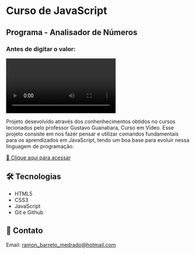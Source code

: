 # Curso de JavaScript

## Programa - Analisador de Números

### Antes de digitar o valor:
![preview](/.github/preview-video.mp4)

Projeto desevolvido através dos conhenhecimentos obtidos no cursos lecionados pelo professor Gustavo Guanabara, Curso em Vídeo. Esse projeto consiste em nos fazer pensar e utilizar comandos fundamentais para os aprendizados em JavaScript, tendo um boa base para evoluir nessa linguagem de programação.

[🔗 Clique aqui para acessar](https://ramonbarret.github.io/analisador_numeros/)

## 🛠 Tecnologias

- HTML5
- CSS3
- JavaScript
- Git e Github

## 📲 Contato

Email: ramon_barreto_medrado@hotmail.com